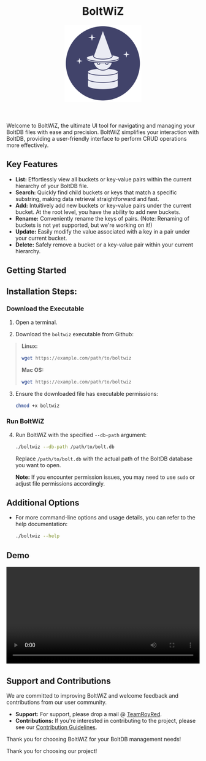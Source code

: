 <div align="center" style="margin-bottom: 50px">

# BoltWiZ
<img src="./docs/img/icon.png" width="200">

</div>

 Welcome to BoltWiZ, the ultimate UI tool for navigating and managing your BoltDB files with ease and precision. BoltWiZ simplifies your interaction with BoltDB, providing a user-friendly interface to perform CRUD operations more effectively.

## Key Features

- **List:** Effortlessly view all buckets or key-value pairs within the current hierarchy of your BoltDB file.
- **Search:** Quickly find child buckets or keys that match a specific substring, making data retrieval straightforward and fast.
- **Add:** Intuitively add new buckets or key-value pairs under the current bucket. At the root level, you have the ability to add new buckets.
- **Rename:** Conveniently rename the keys of pairs. (Note: Renaming of buckets is not yet supported, but we're working on it!)
- **Update:** Easily modify the value associated with a key in a pair under your current bucket.
- **Delete:** Safely remove a bucket or a key-value pair within your current hierarchy.

## Getting Started

## Installation Steps:

### Download the Executable

1. Open a terminal.

2. Download the `boltwiz` executable from Github:

> **Linux:**
> ```bash
> wget https://example.com/path/to/boltwiz
> ```
> **Mac OS:**
> ```bash
> wget https://example.com/path/to/boltwiz
> ```

3. Ensure the downloaded file has executable permissions:

   ```bash
   chmod +x boltwiz
   ```

### Run BoltWiZ

4. Run BoltWiZ with the specified `--db-path` argument:

   ```bash
   ./boltwiz --db-path /path/to/bolt.db
   ```

   Replace `/path/to/bolt.db` with the actual path of the BoltDB database you want to open.

   **Note:** If you encounter permission issues, you may need to use `sudo` or adjust file permissions accordingly.

## Additional Options

- For more command-line options and usage details, you can refer to the help documentation:

  ```bash
  ./boltwiz --help
  ```

## Demo
<video width="100%" controls autoplay src="https://github.com/Moniseeta/boltwiz/assets/11961813/699805c4-b02a-4602-928c-6a99987c732e"></video>

## Support and Contributions

We are committed to improving BoltWiZ and welcome feedback and contributions from our user community.

- **Support:** For support, please drop a mail @ [TeamRoyRed](teamroyred@gmail.com).
- **Contributions:** If you're interested in contributing to the project, please see our [Contribution Guidelines](./CONTRIBUTION.md).

Thank you for choosing BoltWiZ for your BoltDB management needs!

Thank you for choosing our project!
